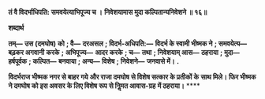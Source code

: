 **तं वै विदर्भाधिपति: समवयेत्याभिपूज्य च ।** **निवेशयामास मुदा कल्पितान्यनिवेशने ॥ १६॥** 

**शब्दार्थ** 

**तम्—** **उस (दमघोष) को** **; वै—** **दरअसल** **; विदर्भ-अधिपति:—** **विदर्भ के स्वामी भीष्मक ने** **; समवयेत्य—** **बढ़कर अगवानी** **करके** **; अभिपूज्य—** **आदर करके** **; च—** **तथा** **; निवेशयाम् आस—** **ठहराया** **; मुदा—** **हर्षपूर्वक** **; कल्पित—** **बनवाया** **; अन्य—** **विशेष** **; निवेशने—** **जनवासे में।** **.** 

**विदर्भराज भीष्मक नगर से बाहर गये और राजा दमघोष से विशेष सत्कार के प्रतीकों के** **साथ मिले। फिर भीष्मक ने दमघोष को इस अवसर के लिए विशेष रूप से निॢमत आवास-ग्रह** **में ठहराया।** **** 